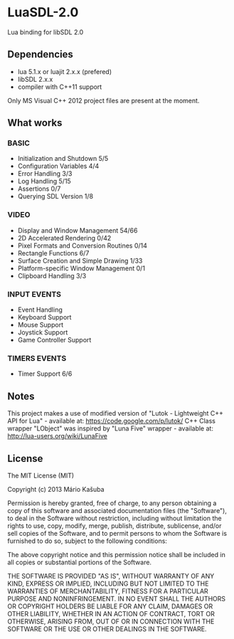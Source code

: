 LuaSDL-2.0
===============

Lua binding for libSDL 2.0

Dependencies
------------

- lua 5.1.x or luajit 2.x.x (prefered)
- libSDL 2.x.x
- compiler with C++11 support

Only MS Visual C++ 2012 project files are present at the moment.

What works
-------------

### BASIC
- Initialization and Shutdown 5/5
- Configuration Variables 4/4
- Error Handling 3/3
- Log Handling 5/15
- Assertions 0/7
- Querying SDL Version 1/8

### VIDEO
- Display and Window Management 54/66
- 2D Accelerated Rendering 0/42
- Pixel Formats and Conversion Routines 0/14
- Rectangle Functions 6/7
- Surface Creation and Simple Drawing 1/33
- Platform-specific Window Management 0/1
- Clipboard Handling 3/3

### INPUT EVENTS
- Event Handling
- Keyboard Support
- Mouse Support
- Joystick Support
- Game Controller Support

### TIMERS EVENTS
- Timer Support 6/6

Notes
-------------

This project makes a use of modified version of "Lutok - Lightweight C++ API for Lua" - available at: https://code.google.com/p/lutok/
C++ Class wrapper "LObject" was inspired by "Luna Five" wrapper - available at: http://lua-users.org/wiki/LunaFive

License
-------------

The MIT License (MIT)

Copyright (c) 2013 Mário Kašuba

Permission is hereby granted, free of charge, to any person obtaining a copy
of this software and associated documentation files (the "Software"), to deal
in the Software without restriction, including without limitation the rights
to use, copy, modify, merge, publish, distribute, sublicense, and/or sell
copies of the Software, and to permit persons to whom the Software is
furnished to do so, subject to the following conditions:

The above copyright notice and this permission notice shall be included in
all copies or substantial portions of the Software.

THE SOFTWARE IS PROVIDED "AS IS", WITHOUT WARRANTY OF ANY KIND, EXPRESS OR
IMPLIED, INCLUDING BUT NOT LIMITED TO THE WARRANTIES OF MERCHANTABILITY,
FITNESS FOR A PARTICULAR PURPOSE AND NONINFRINGEMENT. IN NO EVENT SHALL THE
AUTHORS OR COPYRIGHT HOLDERS BE LIABLE FOR ANY CLAIM, DAMAGES OR OTHER
LIABILITY, WHETHER IN AN ACTION OF CONTRACT, TORT OR OTHERWISE, ARISING FROM,
OUT OF OR IN CONNECTION WITH THE SOFTWARE OR THE USE OR OTHER DEALINGS IN
THE SOFTWARE.
